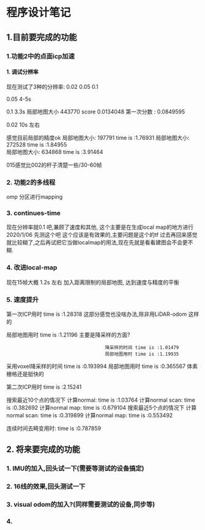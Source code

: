 # 程序设计笔记
## 1.目前要完成的功能
### 1.功能2中的点面icp加速
#### 1. 调试分辨率
现在测试了3种的分辨率: 0.02 0.05 0.1

0.05 4-5s

0.1 3.3s 局部地图大小 443770 score 0.0134048 第一次分数 : 0.0849595

0.02 10s 左右

感觉目前局部的精度ok  局部地图大小: 197791  time is :1.76931 局部地图大小: 272528 time is :1.84955  
局部地图大小: 634868  time is :3.91464

015感觉比002的杆子清楚一些/30-60帧
### 2. 功能2的多线程
omp 分区进行mapping
### 3. continues-time
现在分辨率就0.1 吧,兼顾了速度和其他, 这个主要是在生成local map的地方进行
2020/1/06 先测这个吧
这个应该是有效果的,主要问题是这个的tf 过去再回来感觉就比较糊了,之后再试把它当做localmap的用法,现在先就是看看建图会不会更不糊.
### 4. 改进local-map
现在15帧大概 1.2s 左右
加入距离限制的局部地图, 达到速度与精度的平衡
### 5. 速度提升
第一次ICP用时      time is :1.28318 这部分感觉也没啥办法,除非用LiDAR-odom 这样的

局部地图用时        time is :1.21196 主要是降采样的方面?

                                        降采样的时间 time is :1.01479
                                        局部地图用时 time is :1.19935

采用voxel降采样的时间 time is :0.193994
局部地图用时     time is :0.365567  体素栅格还是挺快的

第二次ICP用时        time is :2.15241

搜索最近10个点的情况下
计算normal:   time is :1.03764
计算normal scan:   time is :0.382692
计算normal map:   time is :0.679104
搜索最近5个点的情况下
计算normal scan:   time is :0.319899
计算normal map:   time is :0.553492

连续时间去畸变用时:     time is :0.787859
## 2. 将来要完成的功能
### 1. IMU的加入,回头试一下(需要等测试的设备搞定)
### 2. 16线的效果,回头测试一下
### 3. visual odom的加入?(同样需要测试的设备,同步等)
### 4.